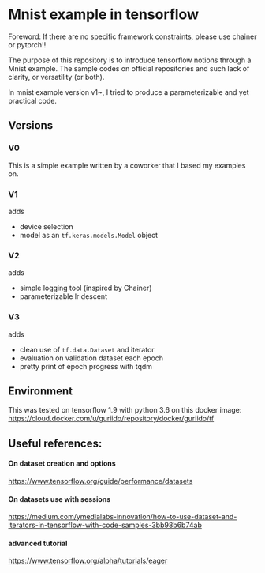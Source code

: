 # Mnist example in tensorflow

Foreword:
If there are no specific framework constraints, please use chainer or pytorch!!

The purpose of this repository is to introduce tensorflow notions through a Mnist example.
The sample codes on official repositories and such lack of clarity, or versatility (or both).

In mnist example version v1~, I tried to produce a parameterizable and yet practical code.

## Versions

### V0
This is a simple example written by a coworker that I based my examples on.

### V1
adds 
- device selection
- model as an `tf.keras.models.Model` object

### V2
adds 
- simple logging tool (inspired by Chainer)
- parameterizable lr descent

### V3
adds
- clean use of `tf.data.Dataset` and iterator
- evaluation on validation dataset each epoch
- pretty print of epoch progress with tqdm


## Environment
This was tested on tensorflow 1.9 with python 3.6 on this docker image: 
https://cloud.docker.com/u/guriido/repository/docker/guriido/tf

## Useful references:

#### On dataset creation and options
https://www.tensorflow.org/guide/performance/datasets

#### On datasets use with sessions
https://medium.com/ymedialabs-innovation/how-to-use-dataset-and-iterators-in-tensorflow-with-code-samples-3bb98b6b74ab

#### advanced tutorial
https://www.tensorflow.org/alpha/tutorials/eager